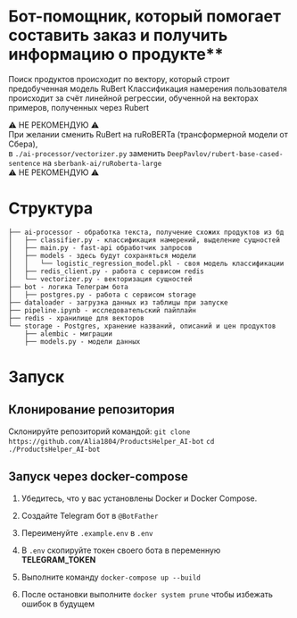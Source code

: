 # Бот-помощник, который помогает составить заказ и получить информацию о продукте**

Поиск продуктов происходит по вектору, который строит предобученная модель RuBert
Классификация намерения пользователя происходит за счёт линейной регрессии, обученной на векторах примеров, полученных через Rubert

⚠️ НЕ РЕКОМЕНДУЮ ⚠️  
При желании сменить RuBert на ruRoBERTa (трансформерной модели от Сбера),  
в `./ai-processor/vectorizer.py` заменить `DeepPavlov/rubert-base-cased-sentence` на ```sberbank-ai/ruRoberta-large```  
⚠️ НЕ РЕКОМЕНДУЮ ⚠️  

# Структура
```
├── ai-processor - обработка текста, получение схожих продуктов из бд  
│   ├── classifier.py - классификация намерений, выделение сущностей  
│   ├── main.py - fast-api обработчик запросов  
│   ├── models - здесь будут сохраняться модели  
│   │   └── logistic_regression_model.pkl - своя модель классификации  
│   ├── redis_client.py - работа с сервисом redis  
│   └── vectorizer.py - векторизация сущностей  
├── bot - логика Телеграм бота  
│   ├── postgres.py - работа с сервисом storage  
├── dataloader - загрузка данных из таблицы при запуске  
├── pipeline.ipynb - исследовательский пайплайн  
├── redis - хранилище для векторов  
└── storage - Postgres, хранение названий, описаний и цен продуктов  
    ├── alembic - миграции  
    ├── models.py - модели данных  
```

# Запуск

## Клонирование репозитория

Склонируйте репозиторий командой:
```git clone https://github.com/Alia1804/ProductsHelper_AI-bot```
```cd ./ProductsHelper_AI-bot```

## Запуск через docker-compose

1. Убедитесь, что у вас установлены Docker и Docker Compose.

2. Создайте Telegram бот в `@BotFather`

3. Переименуйте `.example.env` в `.env`  

4. В `.env` скопируйте токен своего бота в  переменную **TELEGRAM_TOKEN**

5. Выполните команду ```docker-compose up --build```

6. После остановки выполните ```docker system prune``` чтобы избежать ошибок в будущем